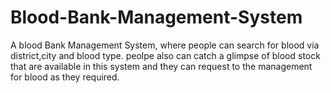 # Blood-Bank-Management-System
A blood Bank Management System, where people can search for blood via district,city and blood type. peolpe also can catch a glimpse of blood stock that are available in this system and they can request to the management for blood as they required.
